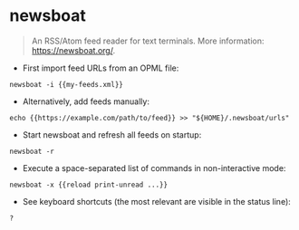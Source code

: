 # newsboat

> An RSS/Atom feed reader for text terminals.
> More information: <https://newsboat.org/>.

- First import feed URLs from an OPML file:

`newsboat -i {{my-feeds.xml}}`

- Alternatively, add feeds manually:

`echo {{https://example.com/path/to/feed}} >> "${HOME}/.newsboat/urls"`

- Start newsboat and refresh all feeds on startup:

`newsboat -r`

- Execute a space-separated list of commands in non-interactive mode:

`newsboat -x {{reload print-unread ...}}`

- See keyboard shortcuts (the most relevant are visible in the status line):

`?`

